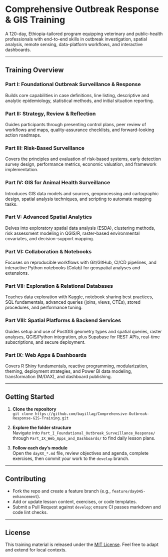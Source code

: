 # Comprehensive Outbreak Response & GIS Training

A 120-day, Ethiopia-tailored program equipping veterinary and public-health professionals with end-to-end skills in outbreak investigation, spatial analysis, remote sensing, data-platform workflows, and interactive dashboards.

---

## Training Overview

### Part I: Foundational Outbreak Surveillance & Response  

Builds core capabilities in case definitions, line listing, descriptive and analytic epidemiology, statistical methods, and initial situation reporting.

### Part II: Strategy, Review & Reflection  

Guides participants through presenting control plans, peer review of workflows and maps, quality-assurance checklists, and forward-looking action roadmaps.

### Part III: Risk-Based Surveillance  

Covers the principles and evaluation of risk-based systems, early detection survey design, performance metrics, economic valuation, and framework implementation.

### Part IV: GIS for Animal Health Surveillance  

Introduces GIS data models and sources, geoprocessing and cartographic design, spatial analysis techniques, and scripting to automate mapping tasks.

### Part V: Advanced Spatial Analytics  

Delves into exploratory spatial data analysis (ESDA), clustering methods, risk assessment modeling in QGIS/R, raster-based environmental covariates, and decision-support mapping.

### Part VI: Collaboration & Notebooks  

Focuses on reproducible workflows with Git/GitHub, CI/CD pipelines, and interactive Python notebooks (Colab) for geospatial analyses and extensions.

### Part VII: Exploration & Relational Databases  

Teaches data exploration with Kaggle, notebook sharing best practices, SQL fundamentals, advanced queries (joins, views, CTEs), stored procedures, and performance tuning.

### Part VIII: Spatial Platforms & Backend Services  

Guides setup and use of PostGIS geometry types and spatial queries, raster analyses, QGIS/Python integration, plus Supabase for REST APIs, real-time subscriptions, and secure deployment.

### Part IX: Web Apps & Dashboards  

Covers R Shiny fundamentals, reactive programming, modularization, theming, deployment strategies, and Power BI data modeling, transformation (M/DAX), and dashboard publishing.

---

## Getting Started

1. **Clone the repository**  
   `git clone https://github.com/bayillag/Comprehensive-Outbreak-Response-GIS-Training.git`

2. **Explore the folder structure**  
   Navigate into `Part_I_Foundational_Outbreak_Surveillance_Response/` through `Part_IX_Web_Apps_and_Dashboards/` to find daily lesson plans.

3. **Follow each day’s module**  
   Open the `dayXX_*.md` file, review objectives and agenda, complete exercises, then commit your work to the `develop` branch.

---

## Contributing

- Fork the repo and create a feature branch (e.g., `feature/day045-enhancement`).  
- Add or update lesson content, exercises, or code templates.  
- Submit a Pull Request against `develop`; ensure CI passes markdown and code lint checks.  

---

## License

This training material is released under the [MIT License](LICENSE). Feel free to adapt and extend for local contexts.
